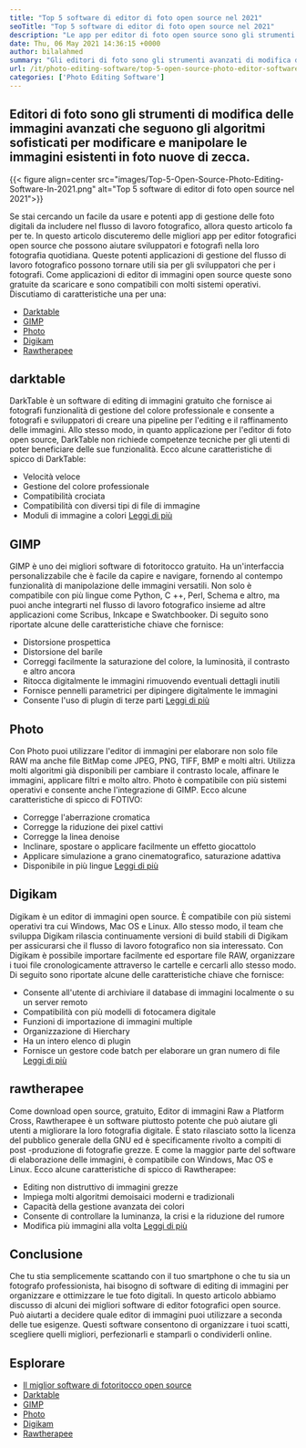 ```yaml
---
title: "Top 5 software di editor di foto open source nel 2021" 
seoTitle: "Top 5 software di editor di foto open source nel 2021" 
description: "Le app per editor di foto open source sono gli strumenti di modifica delle immagini avanzati che seguono gli algoritmi sofisticati per modificare e manipolare le immagini in nuove foto." 
date: Thu, 06 May 2021 14:36:15 +0000
author: bilalahmed
summary: "Gli editori di foto sono gli strumenti avanzati di modifica delle immagini che seguono gli algoritmi sofisticati per modificare e manipolare le immagini esistenti in foto nuove di zecca." 
url: /it/photo-editing-software/top-5-open-source-photo-editor-software-in-2021/
categories: ['Photo Editing Software']
---
```


## Editori di foto sono gli strumenti di modifica delle immagini avanzati che seguono gli algoritmi sofisticati per modificare e manipolare le immagini esistenti in foto nuove di zecca.

{{< figure align=center src="images/Top-5-Open-Source-Photo-Editing-Software-In-2021.png" alt="Top 5 software di editor di foto open source nel 2021">}}

Se stai cercando un facile da usare e potenti app di gestione delle foto digitali da includere nel flusso di lavoro fotografico, allora questo articolo fa per te. In questo articolo discuteremo delle migliori app per editor fotografici open source che possono aiutare sviluppatori e fotografi nella loro fotografia quotidiana. Queste potenti applicazioni di gestione del flusso di lavoro fotografico possono tornare utili sia per gli sviluppatori che per i fotografi. Come applicazioni di editor di immagini open source queste sono gratuite da scaricare e sono compatibili con molti sistemi operativi. Discutiamo di caratteristiche una per una:
  * [Darktable][1]
  * [GIMP][2]
  * [Photo][3]
  * [Digikam][4]
  * [Rawtherapee][5]

## darktable
DarkTable è un software di editing di immagini gratuito che fornisce ai fotografi funzionalità di gestione del colore professionale e consente a fotografi e sviluppatori di creare una pipeline per l'editing e il raffinamento delle immagini. Allo stesso modo, in quanto applicazione per l'editor di foto open source, DarkTable non richiede competenze tecniche per gli utenti di poter beneficiare delle sue funzionalità. Ecco alcune caratteristiche di spicco di DarkTable:
  * Velocità veloce
  * Gestione del colore professionale
  * Compatibilità crociata
  * Compatibilità con diversi tipi di file di immagine
  * Moduli di immagine a colori
[Leggi di più][6]

## GIMP
GIMP è uno dei migliori software di fotoritocco gratuito. Ha un'interfaccia personalizzabile che è facile da capire e navigare, fornendo al contempo funzionalità di manipolazione delle immagini versatili. Non solo è compatibile con più lingue come Python, C ++, Perl, Schema e altro, ma puoi anche integrarti nel flusso di lavoro fotografico insieme ad altre applicazioni come Scribus, Inkcape e Swatchbooker. Di seguito sono riportate alcune delle caratteristiche chiave che fornisce:
  * Distorsione prospettica
  * Distorsione del barile
  * Correggi facilmente la saturazione del colore, la luminosità, il contrasto e altro ancora
  * Ritocca digitalmente le immagini rimuovendo eventuali dettagli inutili
  * Fornisce pennelli parametrici per dipingere digitalmente le immagini
  * Consente l'uso di plugin di terze parti
[Leggi di più][7]

## Photo
Con Photo puoi utilizzare l'editor di immagini per elaborare non solo file RAW ma anche file BitMap come JPEG, PNG, TIFF, BMP e molti altri. Utilizza molti algoritmi già disponibili per cambiare il contrasto locale, affinare le immagini, applicare filtri e molto altro. Photo è compatibile con più sistemi operativi e consente anche l'integrazione di GIMP. Ecco alcune caratteristiche di spicco di FOTIVO:
  * Corregge l'aberrazione cromatica
  * Corregge la riduzione dei pixel cattivi
  * Corregge la linea denoise
  * Inclinare, spostare o applicare facilmente un effetto giocattolo
  * Applicare simulazione a grano cinematografico, saturazione adattiva
  * Disponibile in più lingue
[Leggi di più][8]

## Digikam
Digikam è un editor di immagini open source. È compatibile con più sistemi operativi tra cui Windows, Mac OS e Linux. Allo stesso modo, il team che sviluppa Digikam rilascia continuamente versioni di build stabili di Digikam per assicurarsi che il flusso di lavoro fotografico non sia interessato. Con Digikam è possibile importare facilmente ed esportare file RAW, organizzare i tuoi file cronologicamente attraverso le cartelle e cercarli allo stesso modo. Di seguito sono riportate alcune delle caratteristiche chiave che fornisce:
  * Consente all'utente di archiviare il database di immagini localmente o su un server remoto
  * Compatibilità con più modelli di fotocamera digitale
  * Funzioni di importazione di immagini multiple
  * Organizzazione di Hierchary
  * Ha un intero elenco di plugin
  * Fornisce un gestore code batch per elaborare un gran numero di file
[Leggi di più][9]

## rawtherapee
Come download open source, gratuito, Editor di immagini Raw a Platform Cross, Rawtherapee è un software piuttosto potente che può aiutare gli utenti a migliorare la loro fotografia digitale. È stato rilasciato sotto la licenza del pubblico generale della GNU ed è specificamente rivolto a compiti di post -produzione di fotografie grezze. E come la maggior parte del software di elaborazione delle immagini, è compatibile con Windows, Mac OS e Linux. Ecco alcune caratteristiche di spicco di Rawtherapee:
  * Editing non distruttivo di immagini grezze
  * Impiega molti algoritmi demoisaici moderni e tradizionali
  * Capacità della gestione avanzata dei colori
  * Consente di controllare la luminanza, la crisi e la riduzione del rumore
  * Modifica più immagini alla volta
[Leggi di più][10]

## Conclusione
Che tu stia semplicemente scattando con il tuo smartphone o che tu sia un fotografo professionista, hai bisogno di software di editing di immagini per organizzare e ottimizzare le tue foto digitali. In questo articolo abbiamo discusso di alcuni dei migliori software di editor fotografici open source. Può aiutarti a decidere quale editor di immagini puoi utilizzare a seconda delle tue esigenze. Questi software consentono di organizzare i tuoi scatti, scegliere quelli migliori, perfezionarli e stamparli o condividerli online.

## Esplorare
  * [Il miglior software di fotoritocco open source][11]
  * [Darktable][6]
  * [GIMP][7]
  * [Photo][8]
  * [Digikam][9]
  * [Rawtherapee][10]



[1]: #darktable
[2]: #gimp
[3]: #photivo
[4]: #digikam
[5]: #rawtherapee
[6]: https://products.containerize.com/photo-editing-software/darktable
[7]: https://products.containerize.com/photo-editing-software/gimp
[8]: https://products.containerize.com/photo-editing-software/photivo
[9]: https://products.containerize.com/photo-editing-software/digikam
[10]: https://products.containerize.com/photo-editing-software/rawtherapee
[11]: https://products.containerize.com/photo-editing-software
